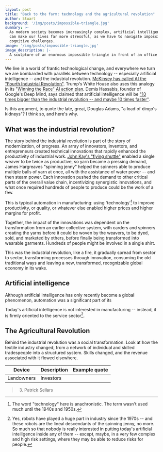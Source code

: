 ```yaml
---
layout: post
title: "Back to the farm: technology and the agricultural revolution"
author: Stuart
background: '/img/posts/impossible-triangle.jpg'
summary: >-
  As modern society becomes increasingly complex, artificial intelligence
  can make our lives far more stressful, as we have to navigate impossible
  cognitive challenges.
image: '/img/posts/impossible-triangle.jpg'
image_description: |-
  A sculpture of an enormous impossible triangle in front of an office building
---
```


We live in a world of frantic technological change, and everywhere we turn we
are bombarded with parallels between technology -- especially artificial
intelligence -- and the industrial revolution. [McKinsey has called AI the
"Fourth Industrial
Revolution"](https://www.mckinsey.com/capabilities/operations/our-insights/adopting-ai-at-speed-and-scale-the-4ir-push-to-stay-competitive).
Trump's White House also uses this analogy in its ["Winning the Race" AI action
plan](https://www.whitehouse.gov/wp-content/uploads/2025/07/Americas-AI-Action-Plan.pdf).
Demis Hassabis, founder of Google's Deep Mind, says claimed that artificial
intelligence will be ["10 times bigger than the industrial revolution -- and
maybe 10 times
faster"](https://www.theguardian.com/technology/2025/aug/04/demis-hassabis-ai-future-10-times-bigger-than-industrial-revolution-and-10-times-faster). 

Is this argument, to quote the late, great, Douglas Adams, "a load of dingo's
kidneys"? I think so, and here's why.

## What was the industrial revolution?

The story behind the industrial revolution is part of the story of
modernization, of progress. An array of innovators, inventors, and entrepreneurs
created technical innovations that rapidly enhanced the productivity of
industrial work. [John Kay's "flying
shuttle"](https://en.wikipedia.org/wiki/Flying_shuttle) enabled a single weaver
to be twice as productive, so yarn became a pressing demand, James Hargreaves
"spinning jenny" helped the spinners able to produce multiple balls of yarn at
once, all with the assistance of water power -- and then steam power. Each
innovation pushed the demand to other critical parts of the overall value chain,
incentivizing synergistic innovations, and what once required hundreds of people
to produce could be the work of a few.

This is typical automation in manufacturing: using 'technology'[^Technology]
to improve productivity, or quality, or whatever else enabled higher prices and
higher margins for profit.

[^Technology]: The word "technology" here is anachronistic. The term wasn't used
    much until the 1940s and 1950s.

Together, the impact of the innovations was dependent on the transformation
from an earlier collective system, with carders and spinners creating the yarns
before it could be woven by the weavers, to be dyed, sold, and marketed by
others, before finally being transformed into wearable garments. Hundreds of
people might be involved in a single shirt.

This was the industrial revolution, like a fire, it gradually spread from sector
to sector, transforming processes through innovation, consuming the old traditional
ways and leaving a new, transformed, recognizable global economy in its wake.

## Artificial intelligence

Although artificial intelligence has only recently become a global phenomenon,
automation was a significant part of its 

Today's artificial intelligence is not interested in manufacturing -- instead,
it is firmly oriented to the service sector[^Robots].

[^Robots]: Yes, robots have played a huge part in industry since the 1970s --
    and these robots are the lineal descendants of the spinning jenny, no more.
    So much so that nobody is really interested in putting today's artificial
    intelligence inside any of them -- except, maybe, in a very few complex and
    high risk settings, where they may be able to reduce risks for people.

## The Agricultural Revolution

Behind the industrial revolution was a social transformation. Look at how the
textile industry changed, from a network of individual and skilled tradespeople
into a structured system. Skills changed, and the revenue associated with it
flowed elsewhere.


| Device          | Description         | Example quote            |
|---------------- | ------------------- | ------------------------ |
| Landowners      | Investors           |                          |


> 3. Patrick Sellars

